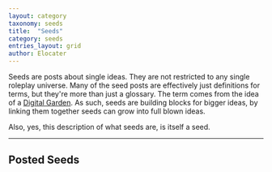 ```yaml
---
layout: category
taxonomy: seeds
title:  "Seeds"
category: seeds
entries_layout: grid
author: Elocater
---
```


Seeds are posts about single ideas. They are not restricted to any single
roleplay universe. Many of the seed posts are effectively just definitions for
terms, but they're more than just a glossary. The term comes from the idea of
a [Digital Garden](/seeds/DigitalGarden). As such, seeds are building blocks for
bigger ideas, by linking them together seeds can grow into full blown ideas.

Also, yes, this description of what seeds are, is itself a seed.

----

## Posted Seeds
